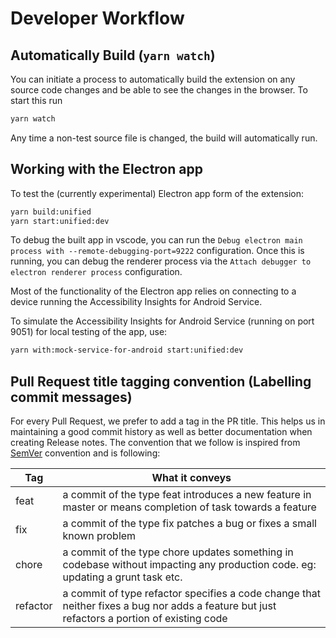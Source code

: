 <!--
Copyright (c) Microsoft Corporation. All rights reserved.
Licensed under the MIT License.
-->

# Developer Workflow

## Automatically Build (`yarn watch`)

You can initiate a process to automatically build the extension on any source code changes and be able to see the changes in the browser. To start this run

```sh
yarn watch
```

Any time a non-test source file is changed, the build will automatically run.

## Working with the Electron app

To test the (currently experimental) Electron app form of the extension:

```sh
yarn build:unified
yarn start:unified:dev
```

To debug the built app in vscode, you can run the `Debug electron main process with --remote-debugging-port=9222` configuration. Once this is running, you can debug the renderer process via the `Attach debugger to electron renderer process` configuration.

Most of the functionality of the Electron app relies on connecting to a device running the Accessibility Insights for Android Service.

To simulate the Accessibility Insights for Android Service (running on port 9051) for local testing of the app, use:

```sh
yarn with:mock-service-for-android start:unified:dev
```

## Pull Request title tagging convention (Labelling commit messages)

For every Pull Request, we prefer to add a tag in the PR title. This helps us in maintaining a good commit history as well as better documentation
when creating Release notes.
The convention that we follow is inspired from [SemVer](https://semver.org/) convention and is following:

| Tag      | What it conveys                                                                                                                             |
| -------- | ------------------------------------------------------------------------------------------------------------------------------------------- |
| feat     | a commit of the type feat introduces a new feature in master or means completion of task towards a feature                                  |
| fix      | a commit of the type fix patches a bug or fixes a small known problem                                                                       |
| chore    | a commit of the type chore updates something in codebase without impacting any production code. eg: updating a grunt task etc.              |
| refactor | a commit of type refactor specifies a code change that neither fixes a bug nor adds a feature but just refactors a portion of existing code |
